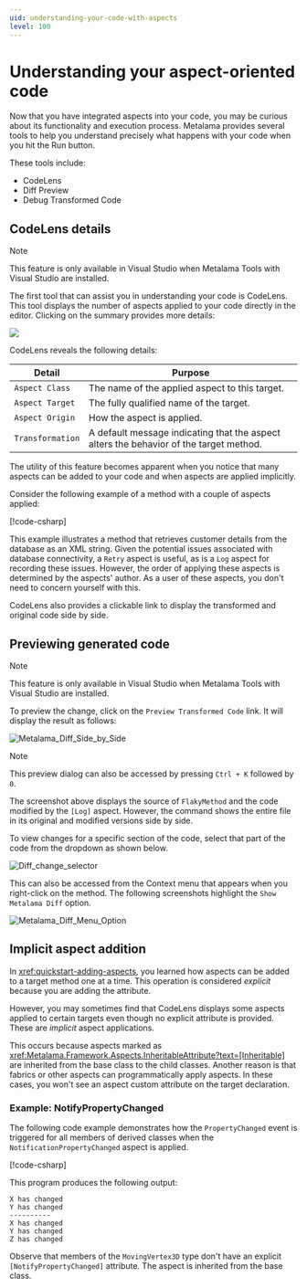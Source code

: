 ```yaml
---
uid: understanding-your-code-with-aspects
level: 100
---
```


# Understanding your aspect-oriented code

Now that you have integrated aspects into your code, you may be curious about its functionality and execution process. Metalama provides several tools to help you understand precisely what happens with your code when you hit the Run button.

These tools include:

* CodeLens
* Diff Preview
* Debug Transformed Code

## CodeLens details

> [!NOTE]
> This feature is only available in Visual Studio when Metalama Tools with Visual Studio are installed.

The first tool that can assist you in understanding your code is CodeLens. This tool displays the number of aspects applied to your code directly in the editor. Clicking on the summary provides more details:

![](./images/log_aspect_applied_on_flakymethod.png)

CodeLens reveals the following details:

|Detail | Purpose |
|-------|---------|
|`Aspect Class` | The name of the applied aspect to this target. |
|`Aspect Target` | The fully qualified name of the target. |
|`Aspect Origin` | How the aspect is applied. |
|`Transformation`| A default message indicating that the aspect alters the behavior of the target method. |

The utility of this feature becomes apparent when you notice that many aspects can be added to your code and when aspects are applied implicitly.

Consider the following example of a method with a couple of aspects applied:

[!code-csharp[](~\code\DebugDemo3\Program.cs)]

This example illustrates a method that retrieves customer details from the database as an XML string. Given the potential issues associated with database connectivity, a `Retry` aspect is useful, as is a `Log` aspect for recording these issues. However, the order of applying these aspects is determined by the aspects' author. As a user of these aspects, you don't need to concern yourself with this.

CodeLens also provides a clickable link to display the transformed and original code side by side.

## Previewing generated code

> [!NOTE]
> This feature is only available in Visual Studio when Metalama Tools with Visual Studio are installed.

To preview the change, click on the `Preview Transformed Code` link. It will display the result as follows:

![Metalama_Diff_Side_by_Side](images/lama_diff_side_by_side.png)

> [!NOTE]
> This preview dialog can also be accessed by pressing `Ctrl + K` followed by `0`.

The screenshot above displays the source of `FlakyMethod` and the code modified by the `[Log]` aspect. However, the command shows the entire file in its original and modified versions side by side.

To view changes for a specific section of the code, select that part of the code from the dropdown as shown below.

![Diff_change_selector](images/metalama_diff_change_view_selector.png)

This can also be accessed from the Context menu that appears when you right-click on the method. The following screenshots highlight the `Show Metalama Diff` option.

![Metalama_Diff_Menu_Option](images/showing_metalama_diff_option.png)

## Implicit aspect addition

In <xref:quickstart-adding-aspects>, you learned how aspects can be added to a target method one at a time. This operation is considered _explicit_ because you are adding the attribute.

However, you may sometimes find that CodeLens displays some aspects applied to certain targets even though no explicit attribute is provided. These are _implicit_ aspect applications.

This occurs because aspects marked as <xref:Metalama.Framework.Aspects.InheritableAttribute?text=[Inheritable]> are inherited from the base class to the child classes. Another reason is that fabrics or other aspects can programmatically apply aspects. In these cases, you won't see an aspect custom attribute on the target declaration.

### Example: NotifyPropertyChanged

The following code example demonstrates how the `PropertyChanged` event is triggered for all members of derived classes when the `NotificationPropertyChanged` aspect is applied.

[!code-csharp[](~\code\DebugDemo4\Program.cs)]

This program produces the following output:

```
X has changed
Y has changed
----------
X has changed
Y has changed
Z has changed
```

Observe that members of the `MovingVertex3D` type don't have an explicit `[NotifyPropertyChanged]` attribute. The aspect is inherited from the base class.
